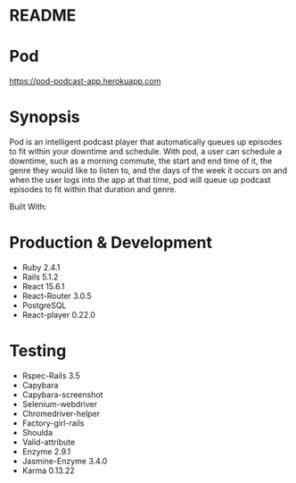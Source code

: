 # README

# Pod

https://pod-podcast-app.herokuapp.com

# Synopsis

Pod is an intelligent podcast player that automatically queues up episodes to fit within your downtime and schedule. With pod, a user can schedule a downtime, such as a morning commute, the start and end time of it, the genre they would like to listen to, and the days of the week it occurs on and when the user logs into the app at that time, pod will queue up podcast episodes to fit within that duration and genre.

Built With:

# Production & Development

- Ruby 2.4.1
- Rails 5.1.2
- React 15.6.1
- React-Router 3.0.5
- PostgreSQL
- React-player 0.22.0


# Testing

- Rspec-Rails 3.5
- Capybara
- Capybara-screenshot
- Selenium-webdriver
- Chromedriver-helper
- Factory-girl-rails
- Shoulda
- Valid-attribute
- Enzyme 2.9.1
- Jasmine-Enzyme 3.4.0
- Karma 0.13.22
